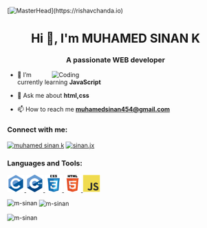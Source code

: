 [![MasterHead](https://1.bp.blogspot.com/-7A4WynwLsM...)](https://rishavchanda.io)
<h1 align="center">Hi 🙂, I'm MUHAMED SINAN K</h1>
<h3 align="center">A passionate WEB developer</h3>
<img align="right" alt="Coding" width="400" src="https://imgs.search.brave.com/fohoMcN9QWSiJKsxu9sGXtpG-6N0b-p66H7rf-MGt2A/rs:fit:860:0:0/g:ce/aHR0cHM6Ly9icy11/cGxvYWRzLnRvcHRh/bC5pby9ibGFja2Zp/c2gtdXBsb2Fkcy91/cGxvYWRlZF9maWxl/L2ZpbGUvNTMzNjkv/aW1hZ2UtMTU2ODc2/MzI2NTIzMS03NGU3/YzVlOGI4YjhlZmEx/N2UxYmE1MmI1MTA3/ZTE0MC5naWY.gif">

- 🌱 I’m currently learning **JavaScript**

- 💬 Ask me about **html,css**

- 📫 How to reach me **muhamedsinan454@gmail.com**

<h3 align="left">Connect with me:</h3>
<p align="left">
<a href="https://linkedin.com/in/muhamed sinan k" target="blank"><img align="center" src="https://raw.githubusercontent.com/rahuldkjain/github-profile-readme-generator/master/src/images/icons/Social/linked-in-alt.svg" alt="muhamed sinan k" height="30" width="40" /></a>
<a href="https://instagram.com/sinan.jx" target="blank"><img align="center" src="https://raw.githubusercontent.com/rahuldkjain/github-profile-readme-generator/master/src/images/icons/Social/instagram.svg" alt="sinan.jx" height="30" width="40" /></a>
</p>

<h3 align="left">Languages and Tools:</h3>
<p align="left"> <a href="https://www.cprogramming.com/" target="_blank" rel="noreferrer"> <img src="https://raw.githubusercontent.com/devicons/devicon/master/icons/c/c-original.svg" alt="c" width="40" height="40"/> </a> <a href="https://www.w3schools.com/cpp/" target="_blank" rel="noreferrer"> <img src="https://raw.githubusercontent.com/devicons/devicon/master/icons/cplusplus/cplusplus-original.svg" alt="cplusplus" width="40" height="40"/> </a> <a href="https://www.w3schools.com/css/" target="_blank" rel="noreferrer"> <img src="https://raw.githubusercontent.com/devicons/devicon/master/icons/css3/css3-original-wordmark.svg" alt="css3" width="40" height="40"/> </a> <a href="https://www.w3.org/html/" target="_blank" rel="noreferrer"> <img src="https://raw.githubusercontent.com/devicons/devicon/master/icons/html5/html5-original-wordmark.svg" alt="html5" width="40" height="40"/> </a> <a href="https://developer.mozilla.org/en-US/docs/Web/JavaScript" target="_blank" rel="noreferrer"> <img src="https://raw.githubusercontent.com/devicons/devicon/master/icons/javascript/javascript-original.svg" alt="javascript" width="40" height="40"/> </a> </p>

<p><img align="left" src="https://github-readme-stats.vercel.app/api/top-langs?username=m-sinan&show_icons=true&locale=en&layout=compact" alt="m-sinan" /></p>

<p>&nbsp;<img align="center" src="https://github-readme-stats.vercel.app/api?username=m-sinan&show_icons=true&locale=en" alt="m-sinan" /></p>

<p><img align="center" src="https://github-readme-streak-stats.herokuapp.com/?user=m-sinan&" alt="m-sinan" /></p>
